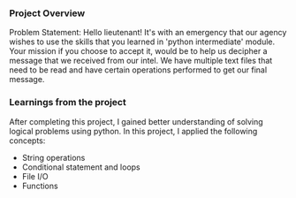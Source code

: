 ### Project Overview

Problem Statement:
Hello lieutenant! It's with an emergency that our agency wishes to use the skills that you learned in 'python intermediate' module. Your mission if you choose to accept it, would be to help us decipher a message that we received from our intel. We have multiple text files that need to be read and have certain operations performed to get our final message.


### Learnings from the project

After completing this project, I gained better understanding of solving logical problems using python. In this project, I applied the following concepts:
- String operations
- Conditional statement and loops
- File I/O
- Functions


